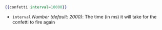 ```handlebars
{{confetti interval=10000}}
```
- `interval` _Number (default: 2000)_: The time (in ms) it will take for the confetti to fire again
